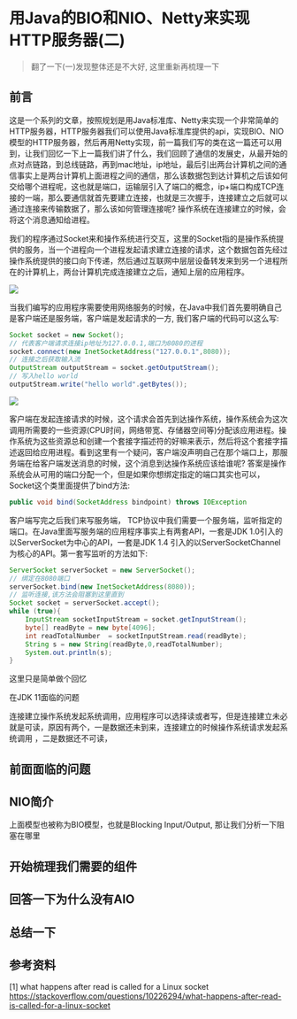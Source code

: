 # 用Java的BIO和NIO、Netty来实现HTTP服务器(二) 

> 翻了一下(一)发现整体还是不大好, 这里重新再梳理一下

## 前言

这是一个系列的文章，按照规划是用Java标准库、Netty来实现一个非常简单的HTTP服务器，HTTP服务器我们可以使用Java标准库提供的api，实现BIO、NIO模型的HTTP服务器，然后再用Netty实现，前一篇我们写的类在这一篇还可以用到，让我们回忆一下上一篇我们讲了什么，我们回顾了通信的发展史，从最开始的点对点链路，到总线链路，再到mac地址，ip地址，最后引出两台计算机之间的通信事实上是两台计算机上面进程之间的通信，那么该数据包到达计算机之后该如何交给哪个进程呢，这也就是端口，运输层引入了端口的概念，ip+端口构成TCP连接的一端，那么要通信就首先要建立连接，也就是三次握手，连接建立之后就可以通过连接来传输数据了，那么该如何管理连接呢?  操作系统在连接建立的时候，会将这个消息通知给进程。

我们的程序通过Socket来和操作系统进行交互，这里的Socket指的是操作系统提供的服务，当一个进程向一个进程发起请求建立连接的请求，这个数据包首先经过操作系统提供的接口向下传递，然后通过互联网中层层设备转发来到另一个进程所在的计算机上，两台计算机完成连接建立之后，通知上层的应用程序。

![](https://a.a2k6.com/gerald/i/2023/12/03/l0hw.jpg)

当我们编写的应用程序需要使用网络服务的时候，在Java中我们首先要明确自己是客户端还是服务端，客户端是发起请求的一方, 我们客户端的代码可以这么写: 

```java
Socket socket = new Socket();
// 代表客户端请求连接ip地址为127.0.0.1,端口为8080的进程
socket.connect(new InetSocketAddress("127.0.0.1",8080));
// 连接之后获取输入流
OutputStream outputStream = socket.getOutputStream();
// 写入hello world
outputStream.write("hello world".getBytes());
```

 ![](https://a.a2k6.com/gerald/i/2023/12/03/4zmvg.jpg)

客户端在发起连接请求的时候，这个请求会首先到达操作系统，操作系统会为这次调用所需要的一些资源(CPU时间，网络带宽、存储器空间等)分配该应用进程。操作系统为这些资源总和创建一个套接字描述符的好嘛来表示，然后将这个套接字描述返回给应用进程。看到这里有一个疑问，客户端没声明自己在那个端口上，那服务端在给客户端发送消息的时候，这个消息到达操作系统应该给谁呢? 答案是操作系统会从可用的端口分配一个，但是如果你想绑定指定的端口其实也可以，Socket这个类里面提供了bind方法:

```java
public void bind(SocketAddress bindpoint) throws IOException 
```

客户端写完之后我们来写服务端， TCP协议中我们需要一个服务端，监听指定的端口。在Java里面写服务端的应用程序事实上有两套API，一套是JDK 1.0引入的以ServerSocket为中心的API，一套是JDK  1.4 引入的以ServerSocketChannel为核心的API。第一套写监听的方法如下:

```java
ServerSocket serverSocket = new ServerSocket();
// 绑定在8080端口
serverSocket.bind(new InetSocketAddress(8080));
// 监听连接,该方法会阻塞到这里直到
Socket socket = serverSocket.accept();
while (true){
    InputStream socketInputStream = socket.getInputStream();
    byte[] readByte = new byte[4096];
    int readTotalNumber  = socketInputStream.read(readByte);
    String s = new String(readByte,0,readTotalNumber);
    System.out.println(s);
}
```

这里只是简单做个回忆





在JDK 11面临的问题

连接建立操作系统发起系统调用，应用程序可以选择读或者写，但是连接建立未必就是可读，原因有两个，一是数据还未到来，连接建立的时候操作系统请求发起系统调用 ，二是数据还不可读，

## 前面面临的问题







## NIO简介

上面模型也被称为BIO模型，也就是Blocking Input/Output, 那让我们分析一下阻塞在哪里









## 开始梳理我们需要的组件











## 回答一下为什么没有AIO





## 总结一下



## 参考资料

[1] what happens after read is called for a Linux socket  https://stackoverflow.com/questions/10226294/what-happens-after-read-is-called-for-a-linux-socket
